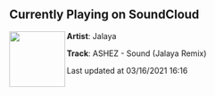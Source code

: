 ## Currently Playing on SoundCloud

[<img align="left" width="100" src="https://i1.sndcdn.com/artworks-Egz026azHkhzSW8h-Y8WhLQ-t500x500.jpg">](https://soundcloud.com/jalayamusic/ashez-sound-jalaya-remix-final-master)

**Artist**: Jalaya 

**Track**: ASHEZ - Sound (Jalaya Remix)

Last updated at 03/16/2021 16:16
